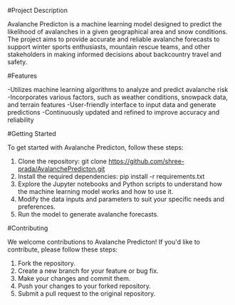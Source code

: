 #Project Description

Avalanche Predicton is a machine learning model designed to predict the likelihood of avalanches in a given geographical area and snow conditions. The project aims to provide accurate and reliable avalanche forecasts to support winter sports enthusiasts, mountain rescue teams, and other stakeholders in making informed decisions about backcountry travel and safety.

#Features

-Utilizes machine learning algorithms to analyze and predict avalanche risk
-Incorporates various factors, such as weather conditions, snowpack data, and terrain features
-User-friendly interface to input data and generate predictions
-Continuously updated and refined to improve accuracy and reliability

#Getting Started

To get started with Avalanche Predicton, follow these steps:

1. Clone the repository: git clone https://github.com/shree-prada/AvalanchePredicton.git
2. Install the required dependencies: pip install -r requirements.txt
3. Explore the Jupyter notebooks and Python scripts to understand how the machine learning model works and how to use it.
4. Modify the data inputs and parameters to suit your specific needs and preferences.
5. Run the model to generate avalanche forecasts.

#Contributing

We welcome contributions to Avalanche Predicton! If you'd like to contribute, please follow these steps:

1. Fork the repository.
2. Create a new branch for your feature or bug fix.
3. Make your changes and commit them.
4. Push your changes to your forked repository.
5. Submit a pull request to the original repository.
